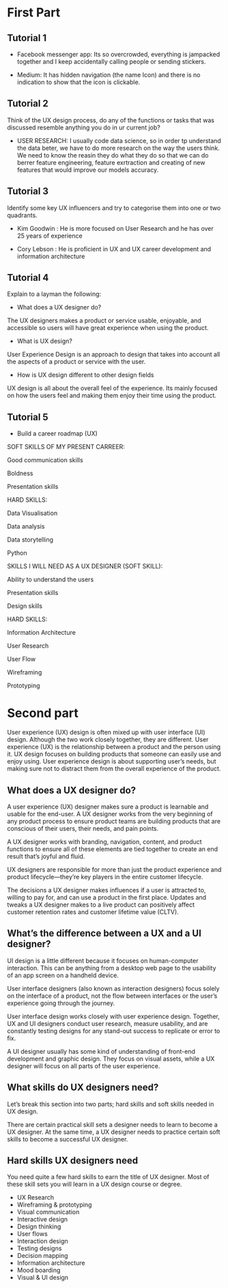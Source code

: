 # First Part

## Tutorial 1

* Facebook messenger app: Its so overcrowded, everything is jampacked together and I keep accidentally calling people or sending stickers.

* Medium: It has hidden navigation (the name Icon) and there is no indication to show that the icon is clickable.

## Tutorial 2

Think of the UX design process, do any of the functions or tasks that was discussed resemble anything you do in ur current job?

* USER RESEARCH: I usually code data science, so in order tp understand the data beter, we have to do more research on the way the users think. We need to know the reasin they do what they do so that we can do berrer feature engineering, feature exrtraction and creating of new features that would improve our models accuracy.

## Tutorial 3

Identify some key UX influencers and try to categorise them into one or two quadrants.

* Kim Goodwin : He is more focused on User Research and he has over 25 years of experience

* Cory Lebson : He is proficient in UX and UX career development and information architecture

## Tutorial 4

Explain to a layman the following:

* What does a UX designer do?

The UX designers makes a product or service usable, enjoyable, and accessible so users will have great experience when using the product.

* What is UX design?

User Experience Design is an approach to design that takes into account all the aspects of a product or service with the user.

* How is UX design different to other design fields 

UX design is all about the overall feel of the experience. Its mainly focused on how the users feel and making them enjoy their time using the product.

## Tutorial 5

* Build a career roadmap (UX)

SOFT SKILLS OF MY PRESENT CARREER:

Good communication skills

Boldness

Presentation skills

HARD SKILLS: 

Data Visualisation

Data analysis

Data storytelling

Python

SKILLS I WILL NEED AS A UX DESIGNER (SOFT SKILL):

Ability to understand the users

Presentation skills

Design skills

HARD SKILLS:

Information Architecture

User Research

User Flow

Wireframing

Prototyping

# Second part

User experience (UX) design is often mixed up with user interface (UI) design. Although the two work closely together, they are different. User experience (UX) is the relationship between a product and the person using it. UX design focuses on building products that someone can easily use and enjoy using.
User experience design is about supporting user’s needs, but making sure not to distract them from the overall experience of the product.

## What does a UX designer do?

A user experience (UX) designer makes sure a product is learnable and usable for the end-user. A UX designer works from the very beginning of any product process to ensure product teams are building products that are conscious of their users, their needs, and pain points.

A UX designer works with branding, navigation, content, and product functions to ensure all of these elements are tied together to create an end result that’s joyful and fluid.

UX designers are responsible for more than just the product experience and product lifecycle—they’re key players in the entire customer lifecycle.

The decisions a UX designer makes influences if a user is attracted to, willing to pay for, and can use a product in the first place. Updates and tweaks a UX designer makes to a live product can positively affect customer retention rates and customer lifetime value (CLTV).

## What’s the difference between a UX and a UI designer?

UI design is a little different because it focuses on human-computer interaction. This can be anything from a desktop web page to the usability of an app screen on a handheld device.

User interface designers (also known as interaction designers) focus solely on the interface of a product, not the flow between interfaces or the user’s experience going through the journey.

User interface design works closely with user experience design. Together, UX and UI designers conduct user research, measure usability, and are constantly testing designs for any stand-out success to replicate or error to fix.

A UI designer usually has some kind of understanding of front-end development and graphic design. They focus on visual assets, while a UX designer will focus on all parts of the user experience.

## What skills do UX designers need?

Let’s break this section into two parts; hard skills and soft skills needed in UX design.

There are certain practical skill sets a designer needs to learn to become a UX designer. At the same time, a UX designer needs to practice certain soft skills to become a successful UX designer.

## Hard skills UX designers need

You need quite a few hard skills to earn the title of UX designer. Most of these skill sets you will learn in a UX design course or degree.

* UX Research
* Wireframing & prototyping
* Visual communication
* Interactive design
* Design thinking
* User flows
* Interaction design
* Testing designs
* Decision mapping
* Information architecture
* Mood boarding
* Visual & UI design

